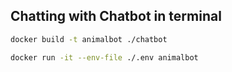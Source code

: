 

## Chatting with Chatbot in terminal 

```bash 
docker build -t animalbot ./chatbot
```

```bash 
docker run -it --env-file ./.env animalbot
```